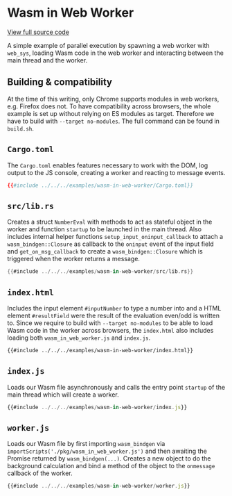 # Wasm in Web Worker

[View full source code][code]

[code]: https://github.com/wasm-bindgen/wasm-bindgen/tree/master/examples/wasm-in-web-worker

A simple example of parallel execution by spawning a web worker with `web_sys`,
loading Wasm code in the web worker and interacting between the main thread and
the worker.

## Building & compatibility

At the time of this writing, only Chrome supports modules in web workers, e.g.
Firefox does not. To have compatibility across browsers, the whole example is
set up without relying on ES modules as target. Therefore we have to build
with `--target no-modules`. The full command can be found in `build.sh`.

## `Cargo.toml`

The `Cargo.toml` enables features necessary to work with the DOM, log output to
the JS console, creating a worker and reacting to message events.

```toml
{{#include ../../../examples/wasm-in-web-worker/Cargo.toml}}
```

## `src/lib.rs`

Creates a struct `NumberEval` with methods to act as stateful object in the
worker and function `startup` to be launched in the main thread. Also includes
internal helper functions `setup_input_oninput_callback` to attach a
`wasm_bindgen::Closure` as callback to the `oninput` event of the input field
and `get_on_msg_callback` to create a `wasm_bindgen::Closure` which is triggered
when the worker returns a message.

```rust
{{#include ../../../examples/wasm-in-web-worker/src/lib.rs}}
```

## `index.html`

Includes the input element `#inputNumber` to type a number into and a HTML
element `#resultField` were the result of the evaluation even/odd is written to.
Since we require to build with `--target no-modules` to be able to load Wasm
code in the worker across browsers, the `index.html` also includes loading
both `wasm_in_web_worker.js` and `index.js`.

```html
{{#include ../../../examples/wasm-in-web-worker/index.html}}
```

## `index.js`

Loads our Wasm file asynchronously and calls the entry point `startup` of the
main thread which will create a worker.

```js
{{#include ../../../examples/wasm-in-web-worker/index.js}}
```

## `worker.js`

Loads our Wasm file by first importing `wasm_bindgen` via
`importScripts('./pkg/wasm_in_web_worker.js')` and then awaiting the Promise
returned by `wasm_bindgen(...)`. Creates a new object to do the background
calculation and bind a method of the object to the `onmessage` callback of the
worker.

```js
{{#include ../../../examples/wasm-in-web-worker/worker.js}}
```
